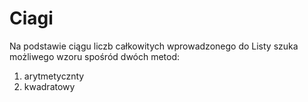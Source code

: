 # Ciagi

Na podstawie ciągu liczb całkowitych wprowadzonego do Listy szuka możliwego 
wzoru spośród dwóch metod:
<ol>
  <li>arytmetycznty</li>
  <li>kwadratowy</li>
</ol>
